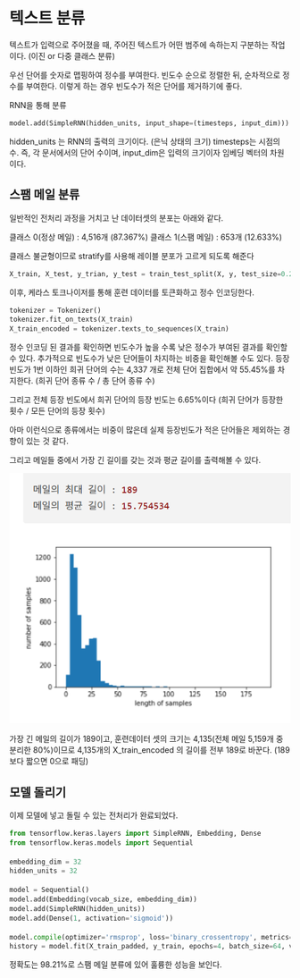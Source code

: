 # 텍스트 분류

텍스트가 입력으로 주어졌을 때, 주어진 텍스트가 어떤 범주에 속하는지 구분하는 작업이다. (이진 or 다중 클래스 분류)

우선 단어를 숫자로 맵핑하여 정수를 부여한다.
빈도수 순으로 정렬한 뒤, 순차적으로 정수를 부여한다. 이렇게 하는 경우 빈도수가 적은 단어를 제거하기에 좋다.

RNN을 통해 분류
```python
model.add(SimpleRNN(hidden_units, input_shape=(timesteps, input_dim)))
```

hidden_units 는 RNN의 출력의 크기이다. (은닉 상태의 크기)
timesteps는 시점의 수. 즉, 각 문서에서의 단어 수이며,
input_dim은 입력의 크기이자 임베딩 벡터의 차원이다.


## 스팸 메일 분류

일반적인 전처리 과정을 거치고 난 데이터셋의 분포는 아래와 같다.

클래스 0(정상 메일) : 4,516개 (87.367%)
클래스 1(스팸 메일) : 653개 (12.633%)

클래스 불균형이므로 stratify를 사용해 레이블 분포가 고르게 되도록 해준다
```python
X_train, X_test, y_trian, y_test = train_test_split(X, y, test_size=0.2, stratify=y)
```

이후, 케라스 토크나이저를 통해 훈련 데이터를 토큰화하고 정수 인코딩한다.
```python
tokenizer = Tokenizer()
tokenizer.fit_on_texts(X_train)
X_train_encoded = tokenizer.texts_to_sequences(X_train)
```

정수 인코딩 된 결과를 확인하면 빈도수가 높을 수록 낮은 정수가 부여된 결과를 확인할 수 있다.
추가적으로 빈도수가 낮은 단어들이 차지하는 비중을 확인해볼 수도 있다.
등장 빈도가 1번 이하인 희귀 단어의 수는 4,337 개로 전체 단어 집합에서 약 55.45%를 차지한다. (희귀 단어 종류 수 / 총 단어 종류 수)

그리고 전체 등장 빈도에서 희귀 단어의 등장 빈도는 6.65%이다 (희귀 단어가 등장한 횟수 / 모든 단어의 등장 횟수)

아마 이런식으로 종류에서는 비중이 많은데 실제 등장빈도가 적은 단어들은 제외하는 경향이 있는 것 같다.

그리고 메일들 중에서 가장 긴 길이를 갖는 것과 평균 길이를 출력해볼 수 있다.

![alt text](img/RNN/메일길이.png)

가장 긴 메일의 길이가 189이고, 훈련데이터 셋의 크기는 4,135(전체 메일 5,159개 중 분리한 80%)이므로
4,135개의 X_train_encoded 의 길이를 전부 189로 바꾼다. (189보다 짧으면 0으로 패딩)

## 모델 돌리기

이제 모델에 넣고 돌릴 수 있는 전처리가 완료되었다.

```python
from tensorflow.keras.layers import SimpleRNN, Embedding, Dense
from tensorflow.keras.models import Sequential

embedding_dim = 32
hidden_units = 32

model = Sequential()
model.add(Embedding(vocab_size, embedding_dim))
model.add(SimpleRNN(hidden_units))
model.add(Dense(1, activation='sigmoid'))

model.compile(optimizer='rmsprop', loss='binary_crossentropy', metrics=['acc'])
history = model.fit(X_train_padded, y_train, epochs=4, batch_size=64, validation_split=0.2)
```

정확도는 98.21%로 스팸 메일 분류에 있어 훌륭한 성능을 보인다.